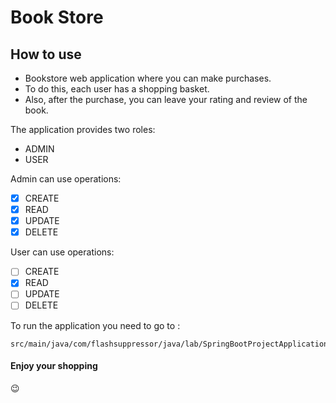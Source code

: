Book Store 
============

How to use
-------------

* Bookstore web application where you can make purchases. 
* To do this, each user has a shopping basket. 
* Also, after the purchase, you can leave your rating and review of the book.

The application provides two roles: 
* ADMIN
* USER

Admin can use operations:
-[X] CREATE
-[X] READ
-[X] UPDATE
-[X] DELETE

User can use operations:
-[ ] CREATE
-[X] READ
-[ ] UPDATE
-[ ] DELETE

To run the application you need to go to :

    src/main/java/com/flashsuppressor/java/lab/SpringBootProjectApplication.java


#### Enjoy your shopping    
:wink:



